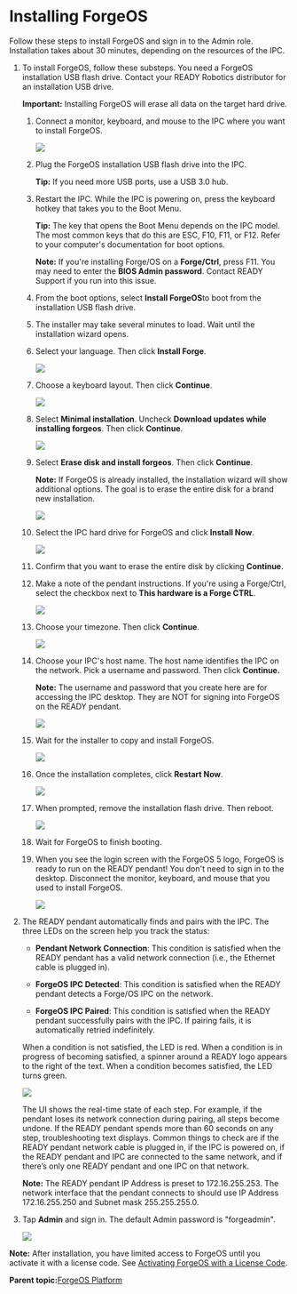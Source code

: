 # Installing ForgeOS

Follow these steps to install ForgeOS and sign in to the Admin role. Installation takes about 30 minutes, depending on the resources of the IPC.

1.  To install ForgeOS, follow these substeps. You need a ForgeOS installation USB flash drive. Contact your READY Robotics distributor for an installation USB drive.

    **Important:** Installing ForgeOS will erase all data on the target hard drive.

    1.  Connect a monitor, keyboard, and mouse to the IPC where you want to install ForgeOS.

        ![](../../../_Media/Misc_ToolsComponentsAndDevices/Unsorted_COTS/IPC-monitor-keyboard-mouse.png)

    2.  Plug the ForgeOS installation USB flash drive into the IPC.

        **Tip:** If you need more USB ports, use a USB 3.0 hub.

    3.  Restart the IPC. While the IPC is powering on, press the keyboard hotkey that takes you to the Boot Menu.

        **Tip:** The key that opens the Boot Menu depends on the IPC model. The most common keys that do this are ESC, F10, F11, or F12. Refer to your computer's documentation for boot options.

        **Note:** If you're installing Forge/OS on a **Forge/Ctrl**, press F11. You may need to enter the **BIOS Admin password**. Contact READY Support if you run into this issue.

    4.  From the boot options, select **Install ForgeOS**to boot from the installation USB flash drive.

    5.  The installer may take several minutes to load. Wait until the installation wizard opens.

    6.  Select your language. Then click **Install Forge**.

        ![](../../../_Media/ForgeOS-5-x/Startup-Install-5-x/install_language.png)

    7.  Choose a keyboard layout. Then click **Continue**.

        ![](../../../_Media/ForgeOS-5-x/Startup-Install-5-x/install_keyboard_layout.png)

    8.  Select **Minimal installation**. Uncheck **Download updates while installing forgeos**. Then click **Continue**.

        ![](../../../_Media/ForgeOS-5-x/Startup-Install-5-x/install_minimal_download_updates.png)

    9.  Select **Erase disk and install forgeos**. Then click **Continue**.

        **Note:** If ForgeOS is already installed, the installation wizard will show additional options. The goal is to erase the entire disk for a brand new installation.

        ![](../../../_Media/ForgeOS-5-x/Startup-Install-5-x/install_installation_type.png)

    10. Select the IPC hard drive for ForgeOS and click **Install Now**.

        ![](../../../_Media/ForgeOS-5-x/Startup-Install-5-x/install_choose_disk_erase.png)

    11. Confirm that you want to erase the entire disk by clicking **Continue**.

    12. Make a note of the pendant instructions. If you're using a Forge/Ctrl, select the checkbox next to **This hardware is a Forge CTRL**.

        ![](../../../_Media/ForgeOS-5-x/Startup-Install-5-x/install_forge_ctrl.png)

    13. Choose your timezone. Then click **Continue**.

        ![](../../../_Media/ForgeOS-5-x/Startup-Install-5-x/install_where_are_you.png)

    14. Choose your IPC's host name. The host name identifies the IPC on the network. Pick a username and password. Then click **Continue.**

        **Note:** The username and password that you create here are for accessing the IPC desktop. They are NOT for signing into ForgeOS on the READY pendant.

        ![](../../../_Media/ForgeOS-5-x/Startup-Install-5-x/install_who_are_you.png)

    15. Wait for the installer to copy and install ForgeOS.

        ![](../../../_Media/ForgeOS-5-x/Startup-Install-5-x/install_wait_to_copy_files.png)

    16. Once the installation completes, click **Restart Now**.

        ![](../../../_Media/ForgeOS-5-x/Startup-Install-5-x/install_complete_restart.png)

    17. When prompted, remove the installation flash drive. Then reboot.

        ![](../../../_Media/ForgeOS-5-x/Startup-Install-5-x/install_remove_usb_installer.png)

    18. Wait for ForgeOS to finish booting.

    19. When you see the login screen with the ForgeOS 5 logo, ForgeOS is ready to run on the READY pendant! You don't need to sign in to the desktop. Disconnect the monitor, keyboard, and mouse that you used to install ForgeOS.

        ![](../../../_Media/ForgeOS-5-x/Startup-Install-5-x/install_complete_ready.png)

2.  The READY pendant automatically finds and pairs with the IPC. The three LEDs on the screen help you track the status:

    -   **Pendant Network Connection**: This condition is satisfied when the READY pendant has a valid network connection \(i.e., the Ethernet cable is plugged in\).
    -   **ForgeOS IPC Detected**: This condition is satisfied when the READY pendant detects a Forge/OS IPC on the network.

    -   **ForgeOS IPC Paired**: This condition is satisfied when the READY pendant successfully pairs with the IPC. If pairing fails, it is automatically retried indefinitely.

    When a condition is not satisfied, the LED is red. When a condition is in progress of becoming satisfied, a spinner around a READY logo appears to the right of the text. When a condition becomes satisfied, the LED turns green.

    ![](../../../_Media/ForgeOS-5-x/FOS-Platform-5-x/auto-pair-pendant-5.4.png)

    The UI shows the real-time state of each step. For example, if the pendant loses its network connection during pairing, all steps become undone. If the READY pendant spends more than 60 seconds on any step, troubleshooting text displays. Common things to check are if the READY pendant network cable is plugged in, if the IPC is powered on, if the READY pendant and IPC are connected to the same network, and if there’s only one READY pendant and one IPC on that network.

    **Note:** The READY pendant IP Address is preset to 172.16.255.253. The network interface that the pendant connects to should use IP Address 172.16.255.250 and Subnet mask 255.255.255.0.

3.  Tap **Admin** and sign in. The default Admin password is "forgeadmin".

    ![](../../../_Media/ForgeOS-5-x/FOS-Platform-5-x/fos_sign_in_screen_5x.png)


**Note:** After installation, you have limited access to ForgeOS until you activate it with a license code. See [Activating ForgeOS with a License Code](../3-Settings-App/add_forge_license.md).

**Parent topic:**[ForgeOS Platform](../2-Forge-OS-5-Platform/forge_os_5_platform.md)

